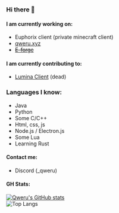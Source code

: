 ### Hi there 👋

#### I am currently working on:
- Euphorix client (private minecraft client)
- [qweru.xyz](https://f.qweru.xyz)
- ~~[E-forge](https://github.com/gkursi/E-Forge)~~
#### I am currently contributing to:

- [Lumina Client](https://luminaclient.com) (dead)

### Languages I know:

- Java
- Python
- Some C/C++
- Html, css, js
- Node.js / Electron.js
- Some Lua
- Learning Rust

#### Contact me:
- Discord (_qweru)
#### GH Stats:
  [![Qweru's GitHub stats](https://github-readme-stats.vercel.app/api?username=gkursi&show_icons=true&theme=radical&show=prs_merged)](https://github.com/anuraghazra/github-readme-stats)<br>
  ![Top Langs](https://github-readme-stats.vercel.app/api/top-langs/?username=gkursi&theme=radical)
